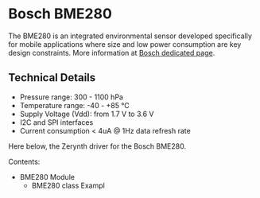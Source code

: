 # Bosch BME280

The BME280 is an integrated environmental sensor developed specifically for mobile applications where size and
low power consumption are key design constraints.
More information at [Bosch dedicated page](https://www.bosch-sensortec.com/bst/products/all_products/bme280).

## Technical Details


* Pressure range: 300 - 1100 hPa
* Temperature range: -40 - +85 °C
* Supply Voltage (Vdd): from 1.7 V to 3.6 V
* I2C and SPI interfaces
* Current consumption < 4uA @ 1Hz data refresh rate

Here below, the Zerynth driver for the Bosch BME280.

Contents:
* BME280 Module
    * BME280 class
Exampl
<!--stackedit_data:
eyJoaXN0b3J5IjpbLTkxMTcyMjQwNF19
-->
